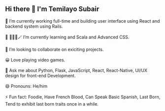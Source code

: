 ## Hi there 👋 I'm Temilayo Subair



 🔭 I’m currently working full-time and building user interface using React and backend system using Rails.
<br>
<br>
 🌱 👨🏽‍💻🪄 I’m currently learning and Scala and Advanced CSS.
<br>
<br>
 👯 I’m looking to collaborate on exiciting projects.
<br>
<br>
 😀 Love playing video games.
<br>
<br>
 💬 Ask me about Python, Flask, JavaScript, React, React-Native, UI/UX design for front-end Development.
<br>
<br>
😄 Pronouns: He/him
<br>
<br>
⚡ Fun fact: Foodie, Have French Blood, Can Speak Basic Spanish, Last Born, Tend to exhibit last born traits once in a while.
<br>
<br>

